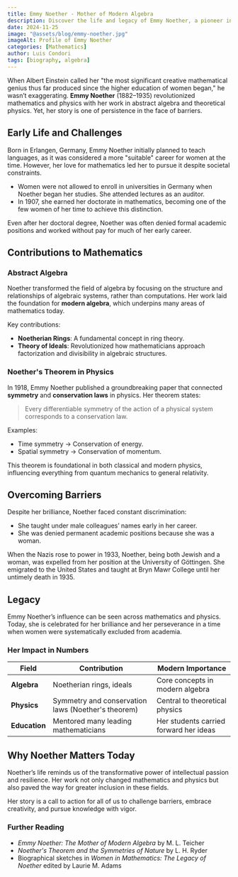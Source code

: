 ```yaml
---
title: Emmy Noether - Mother of Modern Algebra
description: Discover the life and legacy of Emmy Noether, a pioneer in abstract algebra and theoretical physics.
date: 2024-11-25
image: "@assets/blog/emmy-noether.jpg"
imageAlt: Profile of Emmy Noether
categories: [Mathematics]
author: Luis Condori
tags: [biography, algebra]
---
```


When Albert Einstein called her "the most significant creative mathematical genius thus far produced since the higher education of women began," he wasn’t exaggerating. **Emmy Noether** (1882–1935) revolutionized mathematics and physics with her work in abstract algebra and theoretical physics. Yet, her story is one of persistence in the face of barriers.

## Early Life and Challenges

Born in Erlangen, Germany, Emmy Noether initially planned to teach languages, as it was considered a more "suitable" career for women at the time. However, her love for mathematics led her to pursue it despite societal constraints.

- Women were not allowed to enroll in universities in Germany when Noether began her studies. She attended lectures as an auditor.
- In 1907, she earned her doctorate in mathematics, becoming one of the few women of her time to achieve this distinction.

Even after her doctoral degree, Noether was often denied formal academic positions and worked without pay for much of her early career.

## Contributions to Mathematics

### Abstract Algebra

Noether transformed the field of algebra by focusing on the structure and relationships of algebraic systems, rather than computations. Her work laid the foundation for **modern algebra**, which underpins many areas of mathematics today.

Key contributions:

- **Noetherian Rings**: A fundamental concept in ring theory.
- **Theory of Ideals**: Revolutionized how mathematicians approach factorization and divisibility in algebraic structures.

### Noether's Theorem in Physics

In 1918, Emmy Noether published a groundbreaking paper that connected **symmetry** and **conservation laws** in physics. Her theorem states:

> Every differentiable symmetry of the action of a physical system corresponds to a conservation law.

Examples:

- Time symmetry → Conservation of energy.
- Spatial symmetry → Conservation of momentum.

This theorem is foundational in both classical and modern physics, influencing everything from quantum mechanics to general relativity.

## Overcoming Barriers

Despite her brilliance, Noether faced constant discrimination:

- She taught under male colleagues’ names early in her career.
- She was denied permanent academic positions because she was a woman.

When the Nazis rose to power in 1933, Noether, being both Jewish and a woman, was expelled from her position at the University of Göttingen. She emigrated to the United States and taught at Bryn Mawr College until her untimely death in 1935.

## Legacy

Emmy Noether’s influence can be seen across mathematics and physics. Today, she is celebrated for her brilliance and her perseverance in a time when women were systematically excluded from academia.

### Her Impact in Numbers

| Field                | Contribution                                   | Modern Importance                          |
|----------------------|-----------------------------------------------|--------------------------------------------|
| **Algebra**          | Noetherian rings, ideals                      | Core concepts in modern algebra             |
| **Physics**          | Symmetry and conservation laws (Noether's theorem) | Central to theoretical physics              |
| **Education**        | Mentored many leading mathematicians           | Her students carried forward her ideas      |

## Why Noether Matters Today

Noether’s life reminds us of the transformative power of intellectual passion and resilience. Her work not only changed mathematics and physics but also paved the way for greater inclusion in these fields.

Her story is a call to action for all of us to challenge barriers, embrace creativity, and pursue knowledge with vigor.

### Further Reading

- *Emmy Noether: The Mother of Modern Algebra* by M. L. Teicher
- *Noether's Theorem and the Symmetries of Nature* by L. H. Ryder
- Biographical sketches in *Women in Mathematics: The Legacy of Noether* edited by Laurie M. Adams
